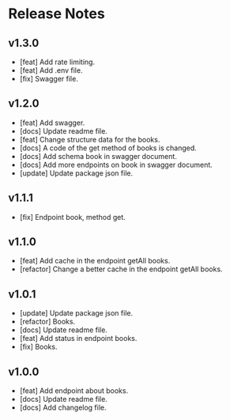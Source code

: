 # Release Notes

## v1.3.0

- [feat] Add rate limiting.
- [feat] Add .env file.
- [fix] Swagger file.

## v1.2.0

- [feat] Add swagger.
- [docs] Update readme file.
- [feat] Change structure data for the books.
- [docs] A code of the get method of books is changed.
- [docs] Add schema book in swagger document.
- [docs] Add more endpoints on book in swagger document.
- [update] Update package json file.

## v1.1.1

- [fix] Endpoint book, method get.

## v1.1.0

- [feat] Add cache in the endpoint getAll books.
- [refactor] Change a better cache in the endpoint getAll books.

## v1.0.1

- [update] Update package json file.
- [refactor] Books.
- [docs] Update readme file.
- [feat] Add status in endpoint books.
- [fix] Books.

## v1.0.0

- [feat] Add endpoint about books.
- [docs] Update readme file.
- [docs] Add changelog file.
